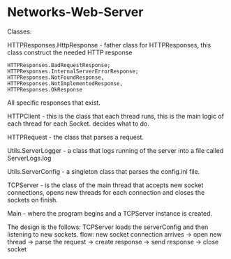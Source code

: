 # Networks-Web-Server

Classes:

HTTPResponses.HttpResponse - father class for HTTPResponses,
this class construct the needed HTTP response

    HTTPResponses.BadRequestResponse;
    HTTPResponses.InternalServerErrorResponse;
    HTTPResponses.NotFoundResponse,
    HTTPResponses.NotImplementedResponse,
    HTTPResponses.OkResponse
All specific responses that exist.

HTTPClient - this is the class that each thread runs,
this is the main logic of each thread for each Socket.
decides what to do.

HTTPRequest - the class that parses a request.

Utils.ServerLogger - a class that logs running of the server
into a file called ServerLogs.log

Utils.ServerConfig - a singleton class that parses the config.ini file.

TCPServer - is the class of the main thread that 
accepts new socket connections, opens new threads for each connection
and closes the sockets on finish. 

Main - where the program begins and a TCPServer instance is created.

The design is the follows:
TCPServer loads the serverConfig and then listening
to new sockets.
flow:
    new socket connection arrives -> open new thread -> parse the request
    -> create response -> send response -> close socket

